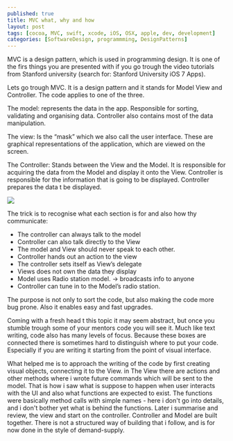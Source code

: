 ```yaml
---
published: true
title: MVC what, why and how
layout: post
tags: [cocoa, MVC, swift, xcode, iOS, OSX, apple, dev, development]
categories: [SoftwareDesign, programmming, DesignPatterns]
---
```

MVC is a design pattern, which is used in programming design. It is one of the firs things you are presented with if you go trough the video tutorials from Stanford university (search for: Stanford University iOS 7 Apps). 

Lets go trough MVC. It is a design pattern and it stands for Model View and Controller. The code applies to one of the three. 

The model: 
represents the data in the app. Responsible for sorting, validating and organising data. Controller also contains most of the data manipulation. 

The view: 
Is the “mask” which we also call the user interface. These are graphical representations of the application, which are viewed on the screen. 

The Controller: 
Stands between the View and the Model. It is responsible for acquiring the data from the Model and display it onto the View. Controller is responsible for the information that is going to be displayed. Controller prepares the data t be displayed. 

![](https://dl.dropboxusercontent.com/s/argf4b0dtchca4r/MVC.png)

The trick is to recognise what each section is for and also how thy communicate: 
- The controller can always talk to the model 
- Controller can also talk directly to the View 
- The model and View should never speak to each other. 
- Controller hands out an action to the view 
- The controller sets itself as View’s delegate  
- Views does not own the data they display 
- Model uses Radio station model. -> broadcasts info to anyone 
- Controller can tune in to the Model’s radio station. 

The purpose is not only to sort the code, but also making the code more bug prone. Also it enables easy and fast upgrades. 

Coming with a fresh head t this topic it may seem abstract, but once you stumble trough some of your mentors code you will see it. Much like text writing, code also has many levels of focus. 
Because these boxes are connected there is sometimes hard to distinguish where to put your code. Especially if you are writing it starting from the point of visual interface. 

What helped me is to approach the writing of the code by first creating visual objects, connecting it to the View. in The View there are actions and other methods where i wrote future commands which will be sent to the model. That is how i saw what is suppose to happen when user interacts with the UI and also what functions are expected to exist. The functions were basically method calls with simple names - here i don't go into details, and i don't bother yet what is behind the functions. 
Later i summarise and review, the view and start on the controller. Controller and Model are built together. There is not a structured way of building that i follow, and is for now done in the style of demand-supply. 
